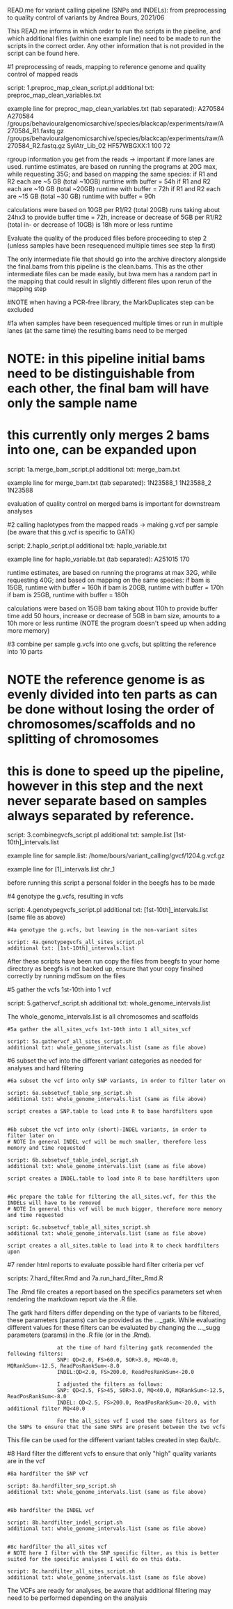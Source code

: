 READ.me for variant calling pipeline (SNPs and INDELs): from preprocessing to quality control of variants
by Andrea Bours, 2021/06


This READ.me informs in which order to run the scripts in the pipeline, and which additional files (within one example line) need to be made to run the scripts in the correct order. Any other information that is not provided in the script can be found here. 


#1 preprocessing of reads, mapping to reference genome and quality control of mapped reads

script: 1.preproc_map_clean_script.pl
additional txt: preproc_map_clean_variables.txt

example line for preproc_map_clean_variables.txt (tab separated):
A270584 A270584 /groups/behaviouralgenomicsarchive/species/blackcap/experiments/raw/A270584_R1.fastq.gz /groups/behaviouralgenomicsarchive/species/blackcap/experiments/raw/A270584_R2.fastq.gz SylAtr_Lib_02 HF57WBGXX:1 100 72

rgroup information you get from the reads -> important if more lanes are used.
runtime estimates, are based on running the programs at 20G max, while requesting 35G; and based on mapping the same species:
					if R1 and R2 each are ~5 GB (total ~10GB) runtime with buffer = 54h 
					if R1 and R2 each are ~10 GB (total  ~20GB) runtime with buffer = 72h
					if R1 and R2 each are ~15 GB (total ~30 GB) runtime with buffer = 90h

calculations were based on 10GB per R1/R2 (total 20GB) runs taking about 24hx3 to provide buffer time = 72h,
increase or decrease of 5GB per R1/R2 (total in- or decrease of 10GB) is 18h more or less runtime

Evaluate the quality of the produced files before proceeding to step 2 (unless samples have been resequenced multiple times see step 1a first)

The only intermediate file that should go into the archive directory alongside the final.bams from this pipeline is the clean.bams. This as the other intermediate files can be made easily, but bwa mem has a random part in the mapping that could result in slightly different files upon rerun of the mapping step

#NOTE when having a PCR-free library, the MarkDuplicates step can be excluded


#1a when samples have been resequenced multiple times or run in multiple lanes (at the same time) the resulting bams need to be merged
# NOTE: in this pipeline initial bams need to be distinguishable from each other, the final bam will have only the sample name
# this currently only merges 2 bams into one, can be expanded upon

script: 1a.merge_bam_script.pl
additional txt: merge_bam.txt

example line for merge_bam.txt (tab separated):
1N23588_1 1N23588_2 1N23588

evaluation of quality control on merged bams is important for downstream analyses


#2 calling haplotypes from the mapped reads -> making g.vcf per sample (be aware that this g.vcf is specific to GATK)

script: 2.haplo_script.pl
additional txt: haplo_variable.txt

example line for haplo_variable.txt (tab separated):
A251015 170

runtime estimates, are based on running the programs at max 32G, while requesting 40G; and based on mapping on the same species:
					if bam is 15GB, runtime with buffer = 160h
					if bam is 20GB, runtime with buffer = 170h
					if bam is 25GB, runtime with buffer = 180h

calculations were based on 15GB bam taking about 110h to provide buffer time add 50 hours, 
increase or decrease of 5GB in bam size, amounts to a 10h more or less runtime
(NOTE the program doesn't speed up when adding more memory)


#3 combine per sample g.vcfs into one g.vcfs, but splitting the reference into 10 parts
# NOTE the reference genome is as evenly divided into ten parts as can be done without losing the order of chromosomes/scaffolds and no splitting of chromosomes
# this is done to speed up the pipeline, however in this step and the next never separate based on samples always separated by reference.

script: 3.combinegvcfs_script.pl
additional txt: sample.list
				[1st-10th]_intervals.list

example line for sample.list:
/home/bours/variant_calling/gvcf/1204.g.vcf.gz

example line for [1]_intervals.list
chr_1

before running this script a personal folder in the beegfs has to be made


#4 genotype the g.vcfs, resulting in vcfs

script: 4.genotypegvcfs_script.pl
additional txt: [1st-10th]_intervals.list (same file as above)


	#4a genotype the g.vcfs, but leaving in the non-variant sites

	script: 4a.genotypegvcfs_all_sites_script.pl
	additional txt: [1st-10th]_intervals.list

After these scripts have been run copy the files from beegfs to your home directory as beegfs is not backed up, ensure that your copy finsihed correctly by running md5sum on the files


#5 gather the vcfs 1st-10th into 1 vcf 

script: 5.gathervcf_script.sh
additional txt: whole_genome_intervals.list

The whole_genome_intervals.list is all chromosomes and scaffolds


	#5a gather the all_sites_vcfs 1st-10th into 1 all_sites_vcf

	script: 5a.gathervcf_all_sites_script.sh
	additional txt: whole_genome_intervals.list (same as file above)


#6 subset the vcf into the different variant categories as needed for analyses and hard filtering
	
	#6a subset the vcf into only SNP variants, in order to filter later on

	script: 6a.subsetvcf_table_snp_script.sh
	additional txt: whole_genome_intervals.list (same as file above)

	script creates a SNP.table to load into R to base hardfilters upon


	#6b subset the vcf into only (short)-INDEL variants, in order to filter later on
	# NOTE In general INDEL vcf will be much smaller, therefore less memory and time requested

	script: 6b.subsetvcf_table_indel_script.sh
	additional txt: whole_genome_intervals.list (same as file above)

	script creates a INDEL.table to load into R to base hardfilters upon
	

	#6c prepare the table for filtering the all_sites.vcf, for this the INDELs will have to be removed 
	# NOTE In general this vcf will be much bigger, therefore more memory and time requested

	script: 6c.subsetvcf_table_all_sites_script.sh
	additional txt: whole_genome_intervals.list (same as file above)

	script creates a all_sites.table to load into R to check hardfilters upon


#7 render html reports to evaluate possible hard filter criteria per vcf

scripts: 7.hard_filter.Rmd and 7a.run_hard_filter_Rmd.R

The .Rmd file creates a report based on the specifics parameters set when rendering the markdown report via the .R file.

The gatk hard filters differ depending on the type of variants to be filtered, these parameters (params) can be provided as the ..._gatk. While evaluating different values for these filters can be evaluated by changing the ..._sugg parameters (params) in the .R file (or in the .Rmd).

					at the time of hard filtering gatk recommended the following filters:
					SNP: QD<2.0, FS>60.0, SOR>3.0, MQ<40.0, MQRankSum<-12.5, ReadPosRankSum<-8.0
					INDEL:QD<2.0, FS>200.0, ReadPosRankSum<-20.0 

					I adjusted the filters as follows:
					SNP: QD<2.5, FS>45, SOR>3.0, MQ<40.0, MQRankSum<-12.5, ReadPosRankSum<-8.0
					INDEL: QD<2.5, FS>200.0, ReadPosRankSum<-20.0, with additional filter MQ<40.0

					For the all_sites vcf I used the same filters as for the SNPs to ensure that the same SNPs are present between the two vcfs


This file can be used for the different variant tables created in step 6a/b/c.


#8 Hard filter the different vcfs to ensure that only "high" quality variants are in the vcf
	
	#8a hardfilter the SNP vcf

	script: 8a.hardfilter_snp_script.sh
	additional txt: whole_genome_intervals.list (same as file above)
	

	#8b hardfilter the INDEL vcf

	script: 8b.hardfilter_indel_script.sh
	additional txt: whole_genome_intervals.list (same as file above)
	

	#8c hardfilter the all_sites vcf
	# NOTE here I filter with the SNP specific filter, as this is better suited for the specific analyses I will do on this data.

	script: 8c.hardfilter_all_sites_script.sh
	additional txt: whole_genome_intervals.list (same as file above)



The VCFs are ready for analyses, be aware that additional filtering may need to be performed depending on the analysis
